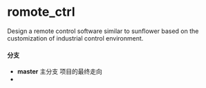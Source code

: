 # romote_ctrl
Design a remote control software similar to sunflower based on the customization of industrial control environment.

#### 分支

- **master**      主分支  项目的最终走向
- 

